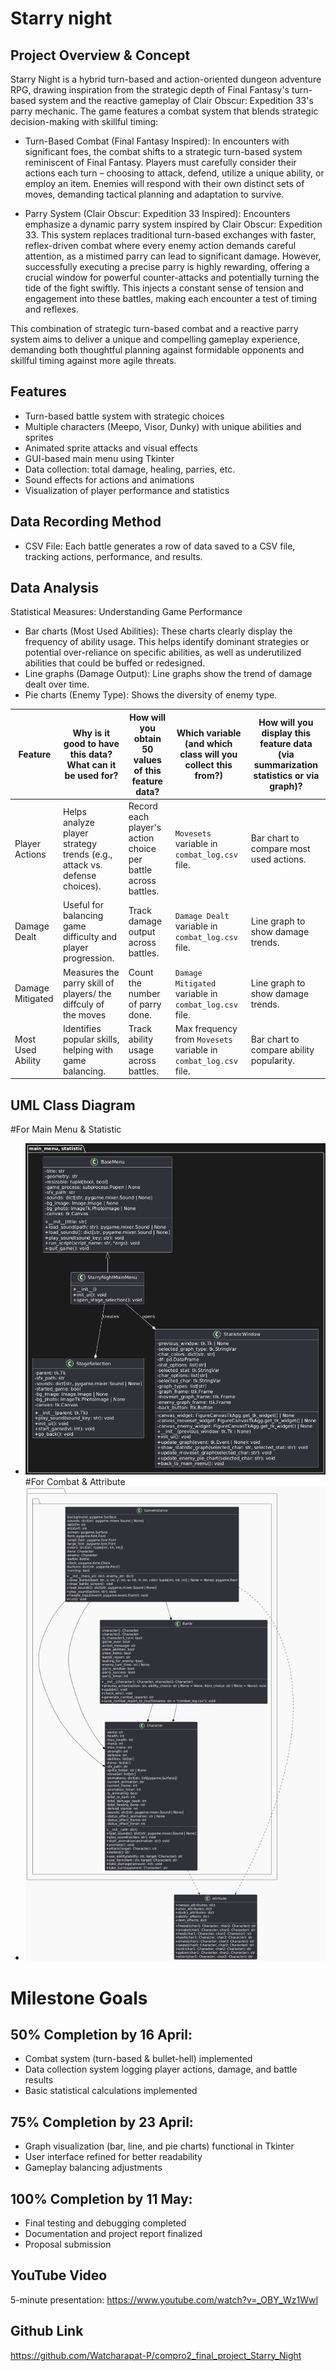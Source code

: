 # Starry night 
## Project Overview & Concept
Starry Night is a hybrid turn-based and action-oriented dungeon adventure RPG, drawing inspiration from the strategic depth of Final Fantasy's turn-based system and the reactive gameplay of Clair Obscur: Expedition 33's parry mechanic. The game features a combat system that blends strategic decision-making with skillful timing:

- Turn-Based Combat (Final Fantasy Inspired): In encounters with significant foes, the combat shifts to a strategic turn-based system reminiscent of Final Fantasy. Players must carefully consider their actions each turn – choosing to attack, defend, utilize a unique ability, or employ an item. Enemies will respond with their own distinct sets of moves, demanding tactical planning and adaptation to survive.

- Parry System (Clair Obscur: Expedition 33 Inspired): Encounters emphasize a dynamic parry system inspired by Clair Obscur: Expedition 33. This system replaces traditional turn-based exchanges with faster, reflex-driven combat where every enemy action demands careful attention, as a mistimed parry can lead to significant damage. However, successfully executing a precise parry is highly rewarding, offering a crucial window for powerful counter-attacks and potentially turning the tide of the fight swiftly. This injects a constant sense of tension and engagement into these battles, making each encounter a test of timing and reflexes.

This combination of strategic turn-based combat and a reactive parry system aims to deliver a unique and compelling gameplay experience, demanding both thoughtful planning against formidable opponents and skillful timing against more agile threats.

## Features

- Turn-based battle system with strategic choices
- Multiple characters (Meepo, Visor, Dunky) with unique abilities and sprites
- Animated sprite attacks and visual effects
- GUI-based main menu using Tkinter
- Data collection: total damage, healing, parries, etc.
- Sound effects for actions and animations
- Visualization of player performance and statistics
## Data Recording Method
- CSV File: Each battle generates a row of data saved to a CSV file, tracking actions, performance, and results.
## Data Analysis
Statistical Measures: Understanding Game Performance

- Bar charts (Most Used Abilities): These charts clearly display the frequency of ability usage. This helps identify dominant strategies or potential over-reliance on specific abilities, as well as underutilized abilities that could be buffed or redesigned.
- Line graphs (Damage Output): Line graphs show the trend of damage dealt over time.
- Pie charts (Enemy Type): Shows the diversity of enemy type.

| **Feature**       | **Why is it good to have this data? What can it be used for?**           | **How will you obtain 50 values of this feature data?**         | **Which variable (and which class will you collect this from?)** | **How will you display this feature data (via summarization statistics or via graph)?** |
|-------------------|--------------------------------------------------------------------------|-----------------------------------------------------------------|------------------------------------------------------------------|----------------------------------------------------------------------------------------|
| Player Actions    | Helps analyze player strategy trends (e.g., attack vs. defense choices). | Record each player's action choice per battle across battles. | `Movesets` variable in `combat_log.csv` file.                    | Bar chart to compare most used actions.                                               |
| Damage Dealt      | Useful for balancing game difficulty and player progression.             | Track damage output across battles.                          | `Damage Dealt` variable in `combat_log.csv` file.                | Line graph to show damage trends.                                                     |
| Damage Mitigated  | Measures the parry skill of players/ the diffculy of the moves           | Count the number of parry done.                                 | `Damage Mitigated` variable in `combat_log.csv` file.            | Line graph to show damage trends.                                            | 
| Most Used Ability | Identifies popular skills, helping with game balancing.                  | Track ability usage across battles.                           | Max frequency from `Movesets` variable in `combat_log.csv` file. | Bar chart to compare ability popularity.                                              |

## UML Class Diagram
#For Main Menu & Statistic
- ![image](uml_menu_stats.png)
#For Combat & Attribute
- ![image](uml_combat.png)

# Milestone Goals
## 50% Completion by 16 April:
- Combat system (turn-based & bullet-hell) implemented
- Data collection system logging player actions, damage, and battle results
- Basic statistical calculations implemented
## 75% Completion by 23 April:
- Graph visualization (bar, line, and pie charts) functional in Tkinter
- User interface refined for better readability
- Gameplay balancing adjustments
## 100% Completion by 11 May:
- Final testing and debugging completed
- Documentation and project report finalized
- Proposal submission

## YouTube Video
5-minute presentation: https://www.youtube.com/watch?v=_OBY_Wz1WwI

## Github Link
https://github.com/Watcharapat-P/compro2_final_project_Starry_Night